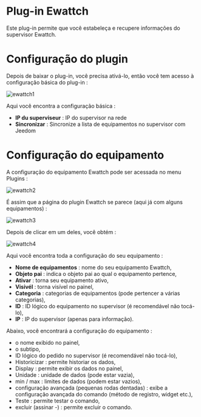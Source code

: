 # Plug-in Ewattch 

Este plug-in permite que você estabeleça e recupere informações do supervisor Ewattch.

# Configuração do plugin 

Depois de baixar o plug-in, você precisa ativá-lo, então você tem acesso à configuração básica do plug-in :

![ewattch1](../images/ewattch1.PNG)

Aqui você encontra a configuração básica :

-   **IP du superviseur** : IP do supervisor na rede
-   **Sincronizar** : Sincronize a lista de equipamentos no supervisor com Jeedom

# Configuração do equipamento 

A configuração do equipamento Ewattch pode ser acessada no menu Plugins :

![ewattch2](../images/ewattch2.PNG)

É assim que a página do plugin Ewattch se parece (aqui já com alguns equipamentos) :

![ewattch3](../images/ewattch3.PNG)

Depois de clicar em um deles, você obtém :

![ewattch4](../images/ewattch4.PNG)

Aqui você encontra toda a configuração do seu equipamento :

-   **Nome de equipamentos** : nome do seu equipamento Ewattch,
-   **Objeto pai** : indica o objeto pai ao qual o equipamento pertence,
-   **Ativar** : torna seu equipamento ativo,
-   **Visivél** : torna visível no painel,
-   **Categoria** : categorias de equipamentos (pode pertencer a várias categorias),
-   **ID** : ID lógico do equipamento no supervisor (é recomendável não tocá-lo),
-   **IP** : IP do supervisor (apenas para informação).

Abaixo, você encontrará a configuração do equipamento :

-   o nome exibido no painel,
-   o subtipo,
-   ID lógico do pedido no supervisor (é recomendável não tocá-lo),
-   Historicizar : permite historiar os dados,
-   Display : permite exibir os dados no painel,
-   Unidade : unidade de dados (pode estar vazia),
-   min / max : limites de dados (podem estar vazios),
-   configuração avançada (pequenas rodas dentadas) : exibe a configuração avançada do comando (método de registro, widget etc.),
-   Teste : permite testar o comando,
-   excluir (assinar -) : permite excluir o comando.


